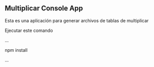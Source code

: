 ## Multiplicar Console App

Esta es una aplicación para generar archivos de tablas de multiplicar

Ejecutar este comando

...

npm install

...